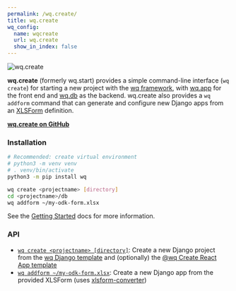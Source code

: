 ```yaml
---
permalink: /wq.create/
title: wq.create
wq_config:
  name: wqcreate
  url: wq.create
  show_in_index: false
---
```


![wq.create](https://wq.io/images/wq.create.svg)

**wq.create** (formerly wq.start) provides a simple command-line interface (`wq create`) for starting a new project with the [wq framework], with [wq.app] for the front end and [wq.db] as the backend.  wq.create also provides a `wq addform` command that can generate and configure new Django apps from an [XLSForm](http://xlsform.org) definition.

[**wq.create on GitHub**](https://github.com/wq/wq.create)

### Installation

```bash
# Recommended: create virtual environment
# python3 -m venv venv
# . venv/bin/activate
python3 -m pip install wq

wq create <projectname> [directory]
cd <projectname>/db
wq addform ~/my-odk-form.xlsx
```

See the [Getting Started] docs for more information.

### API

 * [`wq create <projectname> [directory]`][create]: Create a new Django project from the [wq Django template] and (optionally) the [@wq Create React App template][@wq/cra-template]
 * [`wq addform ~/my-odk-form.xlsx`][addform]: Create a new Django app from the provided XLSForm (uses [xlsform-converter])

[wq framework]: ../index.md
[wq.app]: ../wq.app/index.md
[wq.db]: ../wq.db/index.md
[wq Django template]: https://github.com/wq/wq-django-template
[@wq/cra-template]: ../@wq/cra-template.md
[xlsform-converter]: https://github.com/wq/xlsform-converter
[Getting Started]: ../overview/setup.md

[create]: ./create.md
[addform]: ./addform.md
